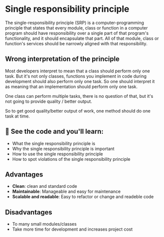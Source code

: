 # Single responsibility principle

The single-responsibility principle (SRP) is a computer-programming principle that states that every module, class or function in a computer program should have responsibility over a single part of that program's functionality, and it should encapsulate that part. All of that module, class or function's services should be narrowly aligned with that responsibility.

## Wrong interpretation of the principle

Most developers interpret to mean that a class should perform only one task. But it's not only classes, functions you implement in code during development should also perform only one task. So one should interpret it as meaning that an implementation should perform only one task.

One class can perform multiple tasks, there is no question of that, but it's not going to provide quality / better output.

So to get good quality/better output of work, one method should do one task at time.

## 🧠 See the code and you'll learn:

- What the single responsibility principle is
- Why the single responsibility principle is important
- How to use the single responsibility principle
- How to spot violations of the single responsibility principle

## Advantages

- **Clean**: clean and standard code
- **Maintainable**: Manageable and easy for maintenance
- **Scalable and readable**:  Easy to refactor or change and readeble code

## Disadvantages

- To many small modules/classes
- Take more time for development and increases project cost